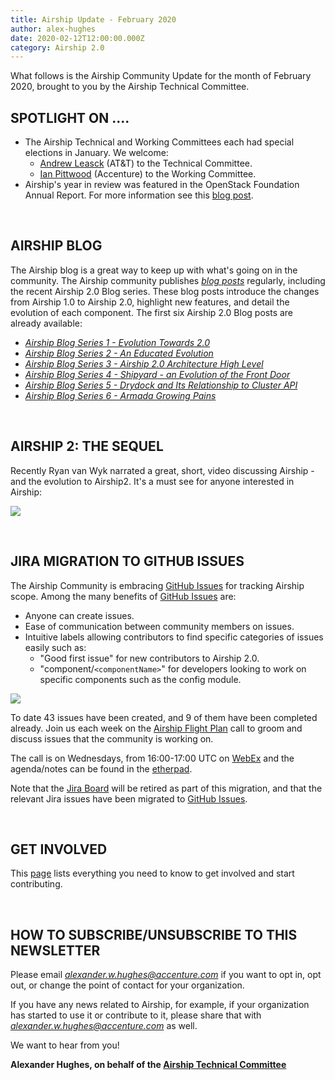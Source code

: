 ```yaml
---
title: Airship Update - February 2020
author: alex-hughes
date: 2020-02-12T12:00:00.000Z
category: Airship 2.0
---
```


What follows is the Airship Community Update for the month of February 2020, brought to you by the Airship Technical Committee.<!-- more -->

## **SPOTLIGHT ON ....**

- The Airship Technical and Working Committees each had special elections in January. We welcome:
    - [Andrew Leasck](https://opendev.org/airship/election/raw/branch/master/candidates/2020/TC/al7689@att.com) (AT&T)
    to the Technical Committee.
    - [Ian Pittwood](https://opendev.org/airship/election/raw/branch/master/candidates/2020/WC/pittwoodian@gmail.com)
    (Accenture) to the Working Committee.
- Airship's year in review was featured in the OpenStack Foundation Annual Report. For more information
  see this [blog post](https://www.airshipit.org/blog/a-year-in-review-getting-confirmed-and-looking-ahead-to-2-0.html).

<br>

## **AIRSHIP BLOG**

The Airship blog is a great way to keep up with what's going on in the community. The Airship community publishes
[*blog posts*](https://www.airshipit.org/blog/) regularly, including the recent Airship 2.0 Blog series. These blog
posts introduce the changes from Airship 1.0 to Airship 2.0, highlight new features, and detail the evolution of each
component. The first six Airship 2.0 Blog posts are already available:

- [*Airship Blog Series 1 - Evolution Towards 2.0*](
  https://www.airshipit.org/blog/airship-blog-series-1-evolution-towards-2.0.html)
- [*Airship Blog Series 2 - An Educated Evolution*](
   https://www.airshipit.org/blog/airship-blog-series-2-an-educated-evolution.html)
- [*Airship Blog Series 3 - Airship 2.0 Architecture High Level*](
   https://www.airshipit.org/blog/airship-blog-series-3-airship-2.0-architecture-high-level.html)
- [*Airship Blog Series 4 - Shipyard - an Evolution of the Front Door*](
   https://www.airshipit.org/blog/airship-blog-series-4-shipyard-an-evolution-of-the-front-door.html)
- [*Airship Blog Series 5 - Drydock and Its Relationship to Cluster API*](
  https://www.airshipit.org/blog/airship-blog-series-5-drydock-and-its-relationship-to-cluster-api.html)
- [*Airship Blog Series 6 - Armada Growing Pains*](
   https://www.airshipit.org/blog/airship-blog-series-6-armada-growing-pains.html)

<br>

## **AIRSHIP 2: THE SEQUEL**

Recently Ryan van Wyk narrated a great, short, video discussing Airship - and the evolution to Airship2.  It's a must
see for anyone interested in Airship:

[![](/images/airship2-video-thumbnail.png)](https://www.youtube.com/watch?v=13v3z4EIK9I)

<br>

## **JIRA MIGRATION TO GITHUB ISSUES**
The Airship Community is embracing [GitHub Issues](https://github.com/airshipit/airshipctl/issues) for tracking Airship
scope. Among the many benefits of [GitHub Issues](https://github.com/airshipit/airshipctl/issues) are:
- Anyone can create issues.
- Ease of communication between community members on issues.
- Intuitive labels allowing contributors to find specific categories of issues easily such as:
    - "Good first issue" for new contributors to Airship 2.0.
    - "component/`<componentName>`" for developers looking to work on specific components such as the config module.

![](/images/gitissues.png)

To date 43 issues have been created, and 9 of them have been completed already. Join us each week on the [Airship
Flight Plan](https://wiki.openstack.org/wiki/Airship#AIRSHIP_Flight_Plan_-_Community_Management_Meetings) call to groom
and discuss issues that the community is working on.

The call is on Wednesdays, from 16:00-17:00 UTC on [WebEx](
https://attcorp.webex.com/attcorp/j.php?MTID=m601b443aab0cf49ee8b75401dd6e1649) and the agenda/notes can be found in the
[etherpad](https://etherpad.openstack.org/p/Airship_FlightPlan).

Note that the [Jira Board](https://airship.atlassian.net/projects/AIR/issues) will be retired as part of this migration,
and that the relevant Jira issues have been migrated to [GitHub Issues](https://github.com/airshipit/airshipctl/issues).

<br>

## **GET INVOLVED**

This [page](https://www.airshipit.org/community/) lists everything you need to know to get involved and start
contributing. 

<br>

## **HOW TO SUBSCRIBE/UNSUBSCRIBE TO THIS NEWSLETTER**

Please email [*alexander.w.hughes@accenture.com*](mailto:alexander.w.hughes@accenture.com) if you want to opt in, opt
out, or change the point of contact for your organization.

If you have any news related to Airship, for example, if your organization has started to use it or contribute to it,
please share that with [*alexander.w.hughes@accenture.com*](mailto:alexander.w.hughes@accenture.com) as well.

We want to hear from you!

**Alexander Hughes, on behalf of the [Airship Technical Committee](
https://wiki.openstack.org/wiki/Airship/Airship-TC)**
